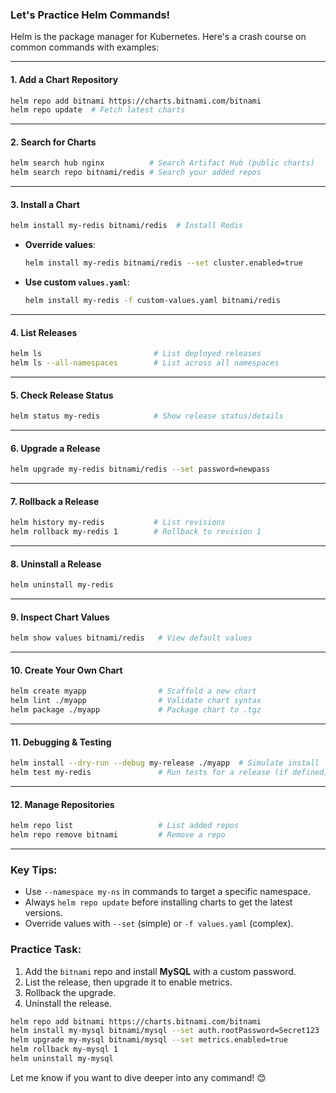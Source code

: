 ### Let's Practice Helm Commands!  
Helm is the package manager for Kubernetes. Here's a crash course on common commands with examples:

---

#### **1. Add a Chart Repository**  
```bash
helm repo add bitnami https://charts.bitnami.com/bitnami
helm repo update  # Fetch latest charts
```

---

#### **2. Search for Charts**  
```bash
helm search hub nginx          # Search Artifact Hub (public charts)
helm search repo bitnami/redis # Search your added repos
```

---

#### **3. Install a Chart**  
```bash
helm install my-redis bitnami/redis  # Install Redis
```
- **Override values**:  
  ```bash
  helm install my-redis bitnami/redis --set cluster.enabled=true
  ```
- **Use custom `values.yaml`**:  
  ```bash
  helm install my-redis -f custom-values.yaml bitnami/redis
  ```

---

#### **4. List Releases**  
```bash
helm ls                         # List deployed releases
helm ls --all-namespaces        # List across all namespaces
```

---

#### **5. Check Release Status**  
```bash
helm status my-redis            # Show release status/details
```

---

#### **6. Upgrade a Release**  
```bash
helm upgrade my-redis bitnami/redis --set password=newpass
```

---

#### **7. Rollback a Release**  
```bash
helm history my-redis           # List revisions
helm rollback my-redis 1        # Rollback to revision 1
```

---

#### **8. Uninstall a Release**  
```bash
helm uninstall my-redis
```

---

#### **9. Inspect Chart Values**  
```bash
helm show values bitnami/redis   # View default values
```

---

#### **10. Create Your Own Chart**  
```bash
helm create myapp                # Scaffold a new chart
helm lint ./myapp                # Validate chart syntax
helm package ./myapp             # Package chart to .tgz
```

---

#### **11. Debugging & Testing**  
```bash
helm install --dry-run --debug my-release ./myapp  # Simulate install
helm test my-redis               # Run tests for a release (if defined)
```

---

#### **12. Manage Repositories**  
```bash
helm repo list                   # List added repos
helm repo remove bitnami         # Remove a repo
```

---

### Key Tips:
- Use `--namespace my-ns` in commands to target a specific namespace.
- Always `helm repo update` before installing charts to get the latest versions.
- Override values with `--set` (simple) or `-f values.yaml` (complex).

### Practice Task:
1. Add the `bitnami` repo and install **MySQL** with a custom password.  
2. List the release, then upgrade it to enable metrics.  
3. Rollback the upgrade.  
4. Uninstall the release.

```bash
helm repo add bitnami https://charts.bitnami.com/bitnami
helm install my-mysql bitnami/mysql --set auth.rootPassword=Secret123
helm upgrade my-mysql bitnami/mysql --set metrics.enabled=true
helm rollback my-mysql 1
helm uninstall my-mysql
```

Let me know if you want to dive deeper into any command! 😊
